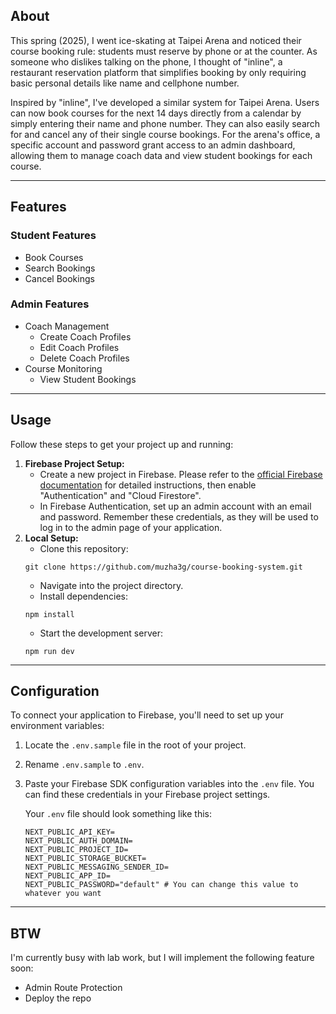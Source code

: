 ## About

This spring (2025), I went ice-skating at Taipei Arena and noticed their course booking rule: students must reserve by phone or at the counter. As someone who dislikes talking on the phone, I thought of "inline", a restaurant reservation platform that simplifies booking by only requiring basic personal details like name and cellphone number.

Inspired by "inline", I've developed a similar system for Taipei Arena. Users can now book courses for the next 14 days directly from a calendar by simply entering their name and phone number. They can also easily search for and cancel any of their single course bookings. For the arena's office, a specific account and password grant access to an admin dashboard, allowing them to manage coach data and view student bookings for each course.

---

## Features

### Student Features

- Book Courses
- Search Bookings
- Cancel Bookings

### Admin Features

- Coach Management
  - Create Coach Profiles
  - Edit Coach Profiles
  - Delete Coach Profiles
- Course Monitoring
  - View Student Bookings

---

## Usage

Follow these steps to get your project up and running:

1. **Firebase Project Setup:**
   - Create a new project in Firebase. Please refer to the [official Firebase documentation](https://firebase.google.com/docs/web/setup) for detailed instructions, then enable "Authentication" and "Cloud Firestore".
   - In Firebase Authentication, set up an admin account with an email and password. Remember these credentials, as they will be used to log in to the admin page of your application.
2. **Local Setup:**
   - Clone this repository:
   ```
   git clone https://github.com/muzha3g/course-booking-system.git
   ```
   - Navigate into the project directory.
   - Install dependencies:
   ```
   npm install
   ```
   - Start the development server:
   ```
   npm run dev
   ```

---

## Configuration

To connect your application to Firebase, you'll need to set up your environment variables:

1. Locate the `.env.sample` file in the root of your project.
2. Rename `.env.sample` to `.env`.
3. Paste your Firebase SDK configuration variables into the `.env` file. You can find these credentials in your Firebase project settings.

   Your `.env` file should look something like this:

   ```
   NEXT_PUBLIC_API_KEY=
   NEXT_PUBLIC_AUTH_DOMAIN=
   NEXT_PUBLIC_PROJECT_ID=
   NEXT_PUBLIC_STORAGE_BUCKET=
   NEXT_PUBLIC_MESSAGING_SENDER_ID=
   NEXT_PUBLIC_APP_ID=
   NEXT_PUBLIC_PASSWORD="default" # You can change this value to whatever you want
   ```

---

## BTW

I'm currently busy with lab work, but I will implement the following feature soon:

- Admin Route Protection
- Deploy the repo
